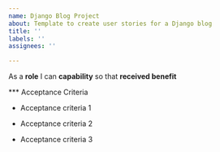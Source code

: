 ```yaml
---
name: Django Blog Project
about: Template to create user stories for a Django blog
title: ''
labels: ''
assignees: ''

---
```


As a **role** I can **capability** so that **received benefit**

*** Acceptance Criteria

- Acceptance criteria 1

- Acceptance criteria 2

- Acceptance criteria 3
